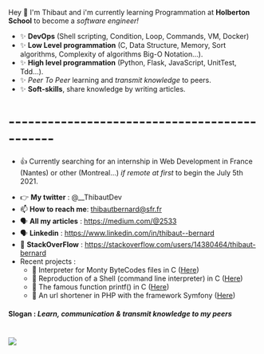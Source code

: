 

Hey 👋 I'm Thibaut and i'm currently learning Programmation at **Holberton School** to become a *software engineer!*
 * :sparkles: **DevOps** (Shell scripting, Condition, Loop, Commands, VM, Docker)
 * :sparkles: **Low Level programmation** (C, Data Structure, Memory, Sort algorithms, Complexity of algorithms Big-O Notation...).
 * :sparkles: **High level programmation** (Python, Flask, JavaScript, UnitTest, Tdd...).
 * :sparkles: *Peer To Peer* learning and *transmit knowledge* to peers.
 * :sparkles: **Soft-skills**, share knowledge by writing articles. 
# --------------------------------------------- #
* :+1: Currently searching for an internship in Web Development in France (Nantes) or other (Montreal...) *if remote at first* to begin the July 5th 2021.
- 👉 **My twitter** : @__ThibautDev
- 📫 **How to reach me**: thibautbernard@sfr.fr
- 🗣 **All my articles** : https://medium.com/@2533
- 🗣 **Linkedin** : https://www.linkedin.com/in/thibaut--bernard
- 🤯 **StackOverFlow** : https://stackoverflow.com/users/14380464/thibaut-bernard
- Recent projects :
  - :rocket: Interpreter for Monty ByteCodes files in C ([Here](https://github.com/ThibautBernard/monty))
  - :rocket: Reproduction of a Shell (command line interpreter) in C ([Here](https://github.com/ThibautBernard/simple_shell))
  - :rocket: The famous function printf() in C ([Here](https://github.com/ThibautBernard/printf))
  - :rocket: An url shortener in PHP with the framework Symfony ([Here](https://github.com/ThibautBernard/url-shorter))
#### **Slogan : *Learn, communication & transmit knowledge to my peers***
# ![](https://komarev.com/ghpvc/?username=ThibautBernard&color=red)
